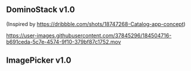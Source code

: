 
## DominoStack v1.0 
(Inspired by https://dribbble.com/shots/18747268-Catalog-app-concept)

https://user-images.githubusercontent.com/37845296/184504716-b691ceda-5c7e-4574-9f10-379bf87c1752.mov

## ImagePicker v1.0

